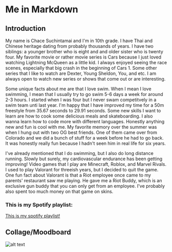 
# Me in Markdown
## Introduction

 My name is Chace Suchintamai and I'm in 10th grade. I have Thai and Chinese heritage dating from probably thousands of years. I have two siblings: a younger brother who is eight and and older sister who is twenty four. My favorite movie or rather movie series is Cars because I just loved watching Lightning McQueen as a little kid. I always enjoyed seeing the race scenes, especially that big crash in the beginning of Cars 1.  Some other series that I like to watch are Dexter, Young Sheldon, You, and etc. I am always open to watch new series or shows that come out or are interesting. 

 Some unique facts about me are that I love swim. When I mean I love swimming, I mean that I usually try to go swim 5-6 days a week for around 2-3 hours. I started when I was four but I never swam competitvely in a swim team unti last year. I'm happy that I have improved my time for a 50m freestyle from 35.67 seconds to 29.91 seconds. Some new skills I want to learn are how to cook some delicious meals and skateboarding. I also wanna learn how to code more with different languages. Honestly anything new and fun is cool with me. My favorite memory over the summer was when I hung out with two OG best friends. One of them came over from Colorado and we did a bunch of stuff for a week before he had to go back. It was honestly really fun because I hadn't seen him in real life for six years. 

 I've already mentioned that I do swimming, but I also do long distance running. Slowly but surely, my cardiovascular endurance has been getting improving! Video games that I play are Minecraft, Roblox, and Marvel Rivals. I used to play Valorant for threeish years, but I decided to quit the game. One fun fact about Valorant is that a Riot employee once came to my parents' restaurant saw me playing. He gave me a Riot Buddy, which is an exclusive gun buddy that you can only get from an employee. I've probably also spent too much money on that game on skins.


### This is my Spotify playlist:
[This is my spotify playlist!
](https://open.spotify.com/playlist/3YtEA9BTYFK2uYiJDaSWcc?si=86XFJHv3SxCU9VzThw4Pkw)



## Collage/Moodboard 
![alt text](image.png)